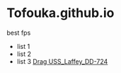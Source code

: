 # Tofouka.github.io
 best fps 
* list 1
* list 2
* list 3
[Drag USS_Laffey_DD-724](USS_Laffey_DD-724.jpg)